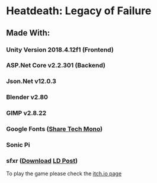 # Heatdeath: Legacy of Failure

## Made With:
### Unity Version 2018.4.12f1 (Frontend)
### ASP.Net Core v2.2.301 (Backend)
### Json.Net v12.0.3
### Blender v2.80
### GIMP v2.8.22
### Google Fonts ([Share Tech Mono](https://fonts.google.com/specimen/Share+Tech+Mono))
### Sonic Pi
### sfxr ([Download](http://www.drpetter.se/project_sfxr.html) [LD Post](http://ludumdare.com/compo/2007/12/13/sfxr-sound-effects-for-all/))


To play the game please check the [itch.io page](https://keyboredstudios.itch.io/heatdeath)
